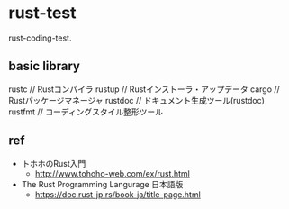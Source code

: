 # rust-test
rust-coding-test.

## basic library

rustc		// Rustコンパイラ
rustup		// Rustインストーラ・アップデータ
cargo		// Rustパッケージマネージャ
rustdoc		// ドキュメント生成ツール(rustdoc)
rustfmt		// コーディングスタイル整形ツール


## ref
- トホホのRust入門
  - http://www.tohoho-web.com/ex/rust.html
- The Rust Programming Langurage 日本語版
  - https://doc.rust-jp.rs/book-ja/title-page.html